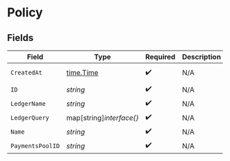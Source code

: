 # Policy


## Fields

| Field                                     | Type                                      | Required                                  | Description                               | Example                                   |
| ----------------------------------------- | ----------------------------------------- | ----------------------------------------- | ----------------------------------------- | ----------------------------------------- |
| `CreatedAt`                               | [time.Time](https://pkg.go.dev/time#Time) | :heavy_check_mark:                        | N/A                                       | 2021-01-01T00:00:00.000Z                  |
| `ID`                                      | *string*                                  | :heavy_check_mark:                        | N/A                                       | XXX                                       |
| `LedgerName`                              | *string*                                  | :heavy_check_mark:                        | N/A                                       | default                                   |
| `LedgerQuery`                             | map[string]*interface{}*                  | :heavy_check_mark:                        | N/A                                       |                                           |
| `Name`                                    | *string*                                  | :heavy_check_mark:                        | N/A                                       | XXX                                       |
| `PaymentsPoolID`                          | *string*                                  | :heavy_check_mark:                        | N/A                                       | XXX                                       |